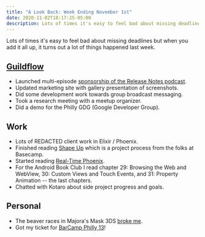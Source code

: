 ```yaml
---
title: "A Look Back: Week Ending November 1st"
date: 2020-11-02T18:17:25-05:00
description: Lots of times it's easy to feel bad about missing deadlines but when you add it all up, it turns out a lot of things happened last week.
---
```


Lots of times it's easy to feel bad about missing deadlines but when you add it all up, it turns out a lot of things happened last week.

## [Guildflow](/projects/guildflow/)

- Launched multi-episode [sponsorship of the Release Notes podcast](https://twitter.com/release_notes/status/1323256941070700550).
- Updated marketing site with gallery presentation of screenshots.
- Did some development work towards group broadcast messaging.
- Took a research meeting with a meetup organizer.
- Did a demo for the Philly GDG (Google Developer Group).

## Work

- Lots of REDACTED client work in Elixir / Phoenix.
- Finished reading [Shape Up](https://basecamp.com/shapeup) which is a project process from the folks at Basecamp.
- Started reading [Real-Time Phoenix](https://pragprog.com/titles/sbsockets/real-time-phoenix/).
- For the Android Book Club I read chapter 29: Browsing the Web and WebView, 30: Custom Views and Touch Events, and 31: Property Animation -- the last chapters.
- Chatted with Kotaro about side project progress and goals.

## Personal

- The beaver races in Majora's Mask 3DS [broke me](https://twitter.com/zorn/status/1322742684621168640).
- Got my ticket for [BarCamp Philly 13](https://barcamp-philly.ticketleap.com/barcamp-philly-13/)!
